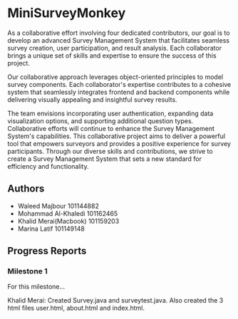 # MiniSurveyMonkey

As a collaborative effort involving four dedicated contributors, our goal is to develop an advanced Survey Management System that facilitates seamless survey creation, user participation, and result analysis. Each collaborator brings a unique set of skills and expertise to ensure the success of this project.

Our collaborative approach leverages object-oriented principles to model survey components. Each collaborator's expertise contributes to a cohesive system that seamlessly integrates frontend and backend components while delivering visually appealing and insightful survey results.

The team envisions incorporating user authentication, expanding data visualization options, and supporting additional question types. Collaborative efforts will continue to enhance the Survey Management System's capabilities. This collaborative project aims to deliver a powerful tool that empowers surveyors and provides a positive experience for survey participants. Through our diverse skills and contributions, we strive to create a Survey Management System that sets a new standard for efficiency and functionality.
## Authors
- Waleed Majbour 101144882
- Mohammad Al-Khaledi 101162465
- Khalid Merai(Macbook) 101159203
- Marina Latif 101149148

## Progress Reports
### Milestone 1
For this milestone...

Khalid Merai: Created Survey.java and surveytest.java. Also created the 3 html files user.html, about.html and index.html.
